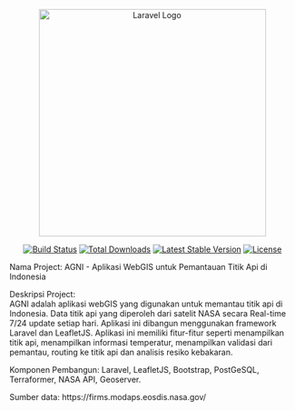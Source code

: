<p align="center"><a href="https://laravel.com" target="_blank"><img src="https://raw.githubusercontent.com/laravel/art/master/logo-lockup/5%20SVG/2%20CMYK/1%20Full%20Color/laravel-logolockup-cmyk-red.svg" width="400" alt="Laravel Logo"></a></p>

<p align="center">
<a href="https://github.com/laravel/framework/actions"><img src="https://github.com/laravel/framework/workflows/tests/badge.svg" alt="Build Status"></a>
<a href="https://packagist.org/packages/laravel/framework"><img src="https://img.shields.io/packagist/dt/laravel/framework" alt="Total Downloads"></a>
<a href="https://packagist.org/packages/laravel/framework"><img src="https://img.shields.io/packagist/v/laravel/framework" alt="Latest Stable Version"></a>
<a href="https://packagist.org/packages/laravel/framework"><img src="https://img.shields.io/packagist/l/laravel/framework" alt="License"></a>
</p>

<p>
Nama Project: AGNI - Aplikasi WebGIS untuk Pemantauan Titik Api di Indonesia
</p>

<p >
Deskripsi Project: 
<br>
AGNI adalah aplikasi webGIS yang digunakan untuk memantau titik api di Indonesia. Data titik api yang diperoleh dari satelit NASA secara Real-time 7/24 update setiap hari. Aplikasi ini dibangun menggunakan framework Laravel dan LeafletJS. Aplikasi ini memiliki fitur-fitur seperti menampilkan titik api, menampilkan informasi temperatur, menampilkan validasi dari pemantau, routing ke titik api dan analisis resiko kebakaran.
</p>
<p>
Komponen Pembangun: Laravel, LeafletJS, Bootstrap, PostGeSQL, Terraformer, NASA API, Geoserver.
<br>
</p>
<p>
Sumber data: https://firms.modaps.eosdis.nasa.gov/
<br>
</p>
